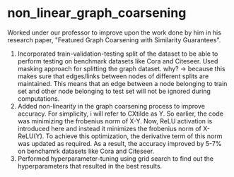 # non_linear_graph_coarsening
Worked under our professor to improve upon the work done by him in his research paper, "Featured Graph Coarsening with Similarity Guarantees".
1) Incorporated train-validation-testing split of the dataset to be able to perform testing on benchmark datasets like Cora and Citeseer.
Used masking approach for splitting the graph dataset. why? -> because this makes sure that edges/links between nodes of different splits are maintained. This means that an edge between a node belonging to train set and other node belonging to test set will not be ignored during computations.
2) Added non-linearity in the graph coarsening process to improve accuracy.
For simplicity, i will refer to CXtilde as Y.
So earlier, the code was minimizing the frobenius norm of X-Y.
Now, ReLU activation is introduced here and instead it minimizes the frobenius norm of X-ReLU(Y).
To achieve this optimization, the derivative term of this norm was updated as required.
As a result, the accuracy improved by 5-7% on benchamrk datasets like Cora and Citeseer.
3) Performed hyperparameter-tuning using grid search to find out the hyperparameters that resulted in the best results.
